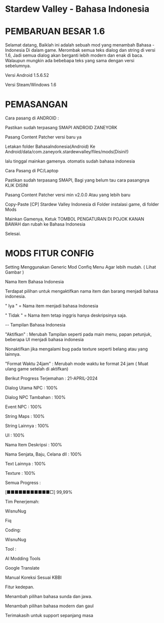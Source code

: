  # Stardew Valley - Bahasa Indonesia﻿

# PEMBARUAN BESAR 1.6


Selamat datang,
Baiklah ini adalah sebuah mod yang menambah Bahasa - Indonesia Di dalam game.
Merombak semua teks dialog dan string di versi 1.6, Jadi semua dialog akan berganti lebih modern dan enak di baca.
Walaupun mungkin ada bebebapa teks yang sama dengan versi sebelumnya.


Versi Android 1.5.6.52

Versi Steam/Windows 1.6


# PEMASANGAN


Cara pasang di ANDROID :


Pastikan sudah terpasang SMAPI ANDROID ZANEYORK

Pasang Content Patcher versi baru ya

Letakan folder BahasaIndonesia(Android) Ke Android/data/com.zaneyork.stardewvalley/files/mods(Disini!)

lalu tinggal mainkan gamenya. otomatis sudah bahasa indonesia


Cara Pasang di PC/Laptop



 Pastikan sudah terpasang SMAPI﻿, Bagi yang belum tau cara pasangnya KLIK DISINI﻿
 
 Pasang Content Patcher versi min v2.0.0 Atau yang lebih baru
 
 Copy-Paste [CP] Stardew Valley Indonesia di Folder instalasi game, di folder Mods
 
 Mainkan Gamenya, Ketuk TOMBOL PENGATURAN DI POJOK KANAN BAWAH dan rubah ke Bahasa Indonesia
 
 Selesai.




# MODS FITUR CONFIG


Setting Menggunakan Generic Mod Confiq Menu Agar lebih mudah. ( Lihat Gambar )

Nama Item Bahasa Indonesia


Terdapat pilihan untuk mengaktifkan nama item dan barang menjadi bahasa indonesia.

" Iya " = Nama item menjadi bahasa Indonesia

" Tidak " = Nama item tetap inggris hanya deskripsinya saja.﻿


-- Tampilan Bahasa Indonesia



"Aktifkan" : Merubah Tampilan seperti pada main menu, papan petunjuk, beberapa UI menjadi bahasa indonesia

Nonaktifkan jika mengalami bug pada texture seperti belang atau yang lainnya.

"Format Waktu 24jam" : Merubah mode waktu ke format 24 jam ( Muat ulang game setelah di aktifkan)



Berikut Progress Terjemahan : 21-APRIL-2024


Dialog Utama NPC : 100%

Dialog NPC Tambahan : 100%

Event NPC : 100%

String Maps : 100%

String Lainnya : 100%

UI : 100%

Nama Item Deskripsi : 100%

Nama Senjata, Baju, Celana dll : 100%

Text Lainnya : 100%

Texture : 100%

Semua Progress :

[■■■■■■■■■■■□] 99,99%


Tim Penerjemah:

WisnuNug

Fiq



Coding:

WisnuNug


Tool :

AI Modding Tools

Google Translate

Manual Koreksi Sesuai KBBI



Fitur kedepan.

Menambah pilihan bahasa sunda dan jawa.

Menambah pilihan bahasa modern dan gaul




Terimakasih untuk support sepanjang masa
